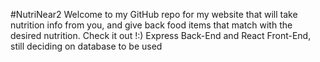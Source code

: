 #NutriNear2
Welcome to my GitHub repo for my website that will take nutrition info from you, and give back food items that match with the desired nutrition. 
Check it out !:)
Express Back-End and React Front-End, still deciding on database to be used